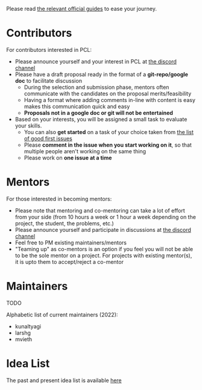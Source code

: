 Please read [the relevant official guides](https://developers.google.com/open-source/gsoc/resources/guide) to ease your journey.

# Contributors

For contributors interested in PCL:

* Please announce yourself and your interest in PCL at [the discord channel](https://discord.gg/JFFMAXS)
* Please have a draft proposal ready in the format of a **git-repo/google doc** to facilitate discussion
    * During the selection and submission phase, mentors often communicate with the candidates on the proposal merits/feasibility
    * Having a format where adding comments in-line with content is easy makes this communication quick and easy
    * **Proposals not in a google doc or git will not be entertained**
* Based on your interests, you will be assigned a small task to evaluate your skills.
    * You can also **get started** on a task of your choice taken from [the list of good first issues](https://github.com/PointCloudLibrary/pcl/issues?q=is%3Aissue+is%3Aopen+sort%3Aupdated-desc+label%3A%22good+first+issue%22)
    * Please **comment in the issue when you start working on it**, so that multiple people aren't working on the same thing
    * Please work on **one issue at a time**

# Mentors

For those interested in becoming mentors:

* Please note that mentoring and co-mentoring can take a lot of effort from your side (from 10 hours a week or 1 hour a week depending on the project, the student, the problems, etc.)
* Please announce yourself and participate in discussions at [the discord channel](https://discord.gg/JFFMAXS)
* Feel free to PM existing maintainers/mentors
* "Teaming up" as co-mentors is an option if you feel you will not be able to be the sole mentor on a project. For projects with existing mentor(s), it is upto them to accept/reject a co-mentor

# Maintainers

TODO

Alphabetic list of current maintainers (2022):
* kunaltyagi
* larshg
* mvieth

# Idea List

The past and present idea list is available [here](https://github.com/PointCloudLibrary/pcl/wiki/PCL-GSoc-Ideas)
